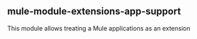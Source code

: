 mule-module-extensions-app-support
-------------------------

This module allows treating a Mule applications as an extension 
